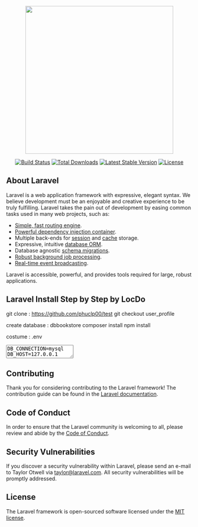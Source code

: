 <p align="center"><a href="https://laravel.com" target="_blank"><img src="https://raw.githubusercontent.com/laravel/art/master/logo-lockup/5%20SVG/2%20CMYK/1%20Full%20Color/laravel-logolockup-cmyk-red.svg" width="400"></a></p>

<p align="center">
<a href="https://travis-ci.org/laravel/framework"><img src="https://travis-ci.org/laravel/framework.svg" alt="Build Status"></a>
<a href="https://packagist.org/packages/laravel/framework"><img src="https://img.shields.io/packagist/dt/laravel/framework" alt="Total Downloads"></a>
<a href="https://packagist.org/packages/laravel/framework"><img src="https://img.shields.io/packagist/v/laravel/framework" alt="Latest Stable Version"></a>
<a href="https://packagist.org/packages/laravel/framework"><img src="https://img.shields.io/packagist/l/laravel/framework" alt="License"></a>
</p>

## About Laravel

Laravel is a web application framework with expressive, elegant syntax. We believe development must be an enjoyable and creative experience to be truly fulfilling. Laravel takes the pain out of development by easing common tasks used in many web projects, such as:

- [Simple, fast routing engine](https://laravel.com/docs/routing).
- [Powerful dependency injection container](https://laravel.com/docs/container).
- Multiple back-ends for [session](https://laravel.com/docs/session) and [cache](https://laravel.com/docs/cache) storage.
- Expressive, intuitive [database ORM](https://laravel.com/docs/eloquent).
- Database agnostic [schema migrations](https://laravel.com/docs/migrations).
- [Robust background job processing](https://laravel.com/docs/queues).
- [Real-time event broadcasting](https://laravel.com/docs/broadcasting).

Laravel is accessible, powerful, and provides tools required for large, robust applications.

##  Laravel Install Step by Step by LocDo

git clone : https://github.com/phuclp00/test
git checkout user_profile

create database : dbbookstore 
composer install 
npm install 

costume : .env

<textarea>
DB_CONNECTION=mysql
DB_HOST=127.0.0.1
DB_PORT=3306
DB_DATABASE=dbbookstore
DB_USERNAME=root
DB_PASSWORD=

BROADCAST_DRIVER=pusher
CACHE_DRIVER=file
QUEUE_CONNECTION=sync
SESSION_DRIVER=database
SESSION_LIFETIME=120


MAIL_DRIVER=smtp
MAIL_HOST=smtp.mailtrap.io
MAIL_PORT=2525
MAIL_USERNAME=1ff94ddeb91ada
MAIL_PASSWORD=d74bf0ff01f0a6
MAIL_ENCRYPTION=tls
MAIL_FROM_ADDRESS=null
MAIL_FROM_NAME="${APP_NAME}"

PUSHER_APP_ID=1150809
PUSHER_APP_KEY=09623629634650020d40
PUSHER_APP_SECRET=eaf08cd7e41a4a691e5e
PUSHER_APP_CLUSTER=ap1

MIX_PUSHER_APP_KEY="${PUSHER_APP_KEY}"
MIX_PUSHER_APP_CLUSTER="${PUSHER_APP_CLUSTER}"

NEXMO_KEY=7080fca2
NEXMO_SECRET=iFFCpoelA3jBPpji
NEXMO_APPLICATION_ID=a7abfabd-6a73-48aa-ae41-e54580b4c0f2
NEXMO_PRIVATE_KEY="-----BEGIN PRIVATE KEY-----
MIIEvgIBADANBgkqhkiG9w0BAQEFAASCBKgwggSkAgEAAoIBAQDcmwOa3OjoVJAe
T7AXg0UiZB4TX7kvczDSiaJendgGL6Tv9/0Yhdh8/R9pfvdc9KtwdVN40OXFZVfW
NSf+XgGjBxhRdsR4YInREzyhMYIQjHiBzQfvmmmA+/Jn6x0Cs+KrgU62Wu+5p1jl
Pf98ycbRm5wM4Pw81f8sOoxmgpTr0F7XQMGm17asyLp7S+wmvDlvrl6v4F6OQImJ
3wlvDkwLcizM6JUW7RaveY9fP/iFhnXgXOJEeQ63Yck7z1c5ThS5E8E2h3XeOaEJ
LUNTSATcx3I0WRF5KqP2c78loJpcSqQI7Ci1bnPZpA1C/oNfgTTFIo2kyr5g5zae
bDLE25iBAgMBAAECggEACjm2NFCujAxVZM5JSYG4a+Rrn3bFqO0kM3IVQGD9ISZG
tSfPx7n2g66g7N0pfpnJs4wAqz41lE2DAYcTvD7jwQiEaExCxZil8ra7TfZzQqyc
LloQVtsXrlafURFNFjG73TrAaQP0jiyzWmbiB4j7yf32QQORtYkuy4BIPz0oxXhc
UN5qWOwBwiH3un7QvaYhHIf6vlQ/xG3U429TVW7Ge60kKLGLjE8iIUJgMc4DJeNm
jVuZuNzx7DZmrr9ueY9vGPCMRX22AHuTV+dsWlGYjPKqKF9YOjT/6Z/2KEvr4vrF
4vvdaRFvE9+D+GF5RVcBF0tBZPdD7x1HCf73cVwXNQKBgQDwDf621pAYvxATvbmQ
4ATQMFMjGmddFRkhzsC9lQk2BtwCKmMcmrmmB6DC8M1Y+McTOR36Ch4Kdvv8K3UF
XHO1cA6pZD3l5Gfpj81fiyyL/DK3MHAMlsahHI55yHsqwGcN2KIagbMSSGiMmU2o
LluvDvi14jygoGkdBZ/OPdI23QKBgQDrQkvnr30i1hWzR3sJAgC6SI43PSfCMLvu
NUD+fQletRXwKdNMILUZW6SC2JJws9M3MFhJoSIhH3DUG/OoGHvYy9zFkVtICFmJ
gUYUo7oQT93D4cIpLjeW2E4VKLjK8rKdRFiZ+W2giRI42ZrOWyeM+d5cTXcubVGH
G4a5qGKD9QKBgQDK8xoInEgBE+9UsU8kY7DODj0LbXQ75u1zfqfG4CyEZ7IzhoB6
m3kfHE3W4dzKPrGX1+83CLyzHjsVy+vIV4xftdg/b8dBCCSt+uynvTMxOkvqQmJI
0mQlq83sugkfcMDvnNoXzNWHPH5fd/CGooLS8rZkl1uodVXIuouLwwppZQKBgDk7
FIoVN+TsnbTSU8z6LsEie25Ws0BbaKxnShtewZPHi8Gz+xIO9t9nWtr14pIGPQC1
AxVOXKYgJuuCrUCcTCyOU3PAi6s3VMjNqQXGWrIzK6jGV9x6wM0ya7RcBrBgYDE/
+ini8tdV4RfxX+aJaFK0SnK76Z1ivK2YdaremrCtAoGBAIgNtLlSURxklDH2dAu9
R/HZ6Q+8lR3JLrG5THMiqq6MDlxtV8OCZEZU/4HAy2QUh2/2EfQd5beox2rJ4H6w
LXWJXeb9mbwuNUBQvU68rk4biKgQWTTOpsJGYOKqT7n6/a6oSScIypOqbMJnhujN
bsqnz1LVj3C0LXqDrt5+KTU+
-----END PRIVATE KEY-----
"
NEXMO_FROM_SEND=84374407507

composer update 

</textarea>

## Contributing

Thank you for considering contributing to the Laravel framework! The contribution guide can be found in the [Laravel documentation](https://laravel.com/docs/contributions).

## Code of Conduct

In order to ensure that the Laravel community is welcoming to all, please review and abide by the [Code of Conduct](https://laravel.com/docs/contributions#code-of-conduct).

## Security Vulnerabilities

If you discover a security vulnerability within Laravel, please send an e-mail to Taylor Otwell via [taylor@laravel.com](mailto:taylor@laravel.com). All security vulnerabilities will be promptly addressed.

## License

The Laravel framework is open-sourced software licensed under the [MIT license](https://opensource.org/licenses/MIT).
